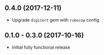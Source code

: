 ## 0.4.0 (2017-12-11)

* Upgrade `digicert` gem with `rubocop` config

## 0.1.0 - 0.3.0 (2017-10-16)

* Initial fully functional release

